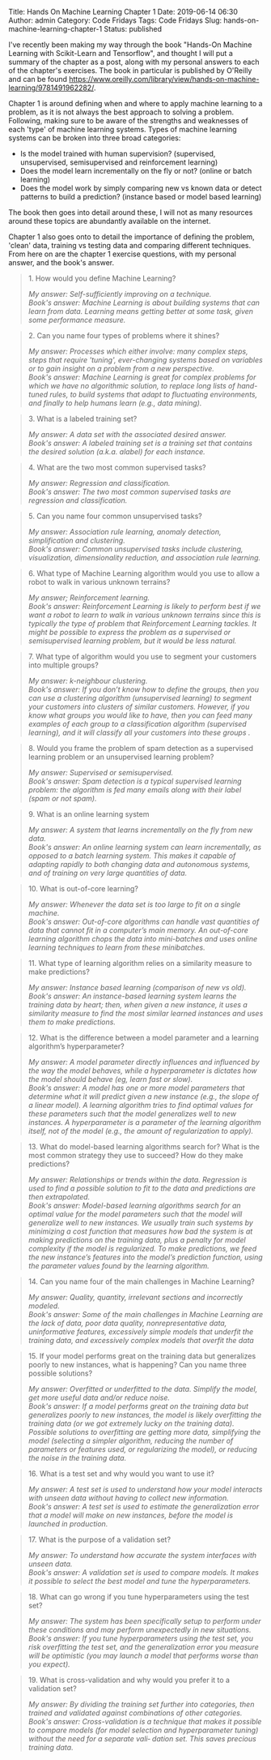 Title: Hands On Machine Learning Chapter 1
Date: 2019-06-14 06:30
Author: admin
Category: Code Fridays
Tags: Code Fridays
Slug: hands-on-machine-learning-chapter-1
Status: published

<!-- wp:paragraph -->

I've recently been making my way through the book "Hands-On Machine Learning with Scikit-Learn and Tensorflow", and thought I will put a summary of the chapter as a post, along with my personal answers to each of the chapter's exercises. The book in particular is published by O'Reilly and can be found <https://www.oreilly.com/library/view/hands-on-machine-learning/9781491962282/>.

<!-- /wp:paragraph -->

<!-- wp:paragraph -->

Chapter 1 is around defining when and where to apply machine learning to a problem, as it is not always the best approach to solving a problem. Following, making sure to be aware of the strengths and weaknesses of each 'type' of machine learning systems. Types of machine learning systems can be broken into three broad categories:

<!-- /wp:paragraph -->

<!-- wp:list -->

-   Is the model trained with human supervision? (supervised, unsupervised, semisupervised and reinforcement learning)
-   Does the model learn incrementally on the fly or not? (online or batch learning)
-   Does the model work by simply comparing new vs known data or detect patterns to build a prediction? (instance based or model based learning)

<!-- /wp:list -->

<!-- wp:paragraph -->

The book then goes into detail around these, I will not as many resources around these topics are abundantly available on the internet.

<!-- /wp:paragraph -->

<!-- wp:paragraph -->

Chapter 1 also goes onto to detail the importance of defining the problem, 'clean' data, training vs testing data and comparing different techniques. From here on are the chapter 1 exercise questions, with my personal answer, and the book's answer.

<!-- /wp:paragraph -->

<!-- wp:quote -->

> 1\. How would you define Machine Learning?
>
> <cite>My answer: Self-sufficiently improving on a technique.\
> Book's answer: Machine Learning is about building systems that can learn from data. Learning means getting better at some task, given some performance measure.</cite>

<!-- /wp:quote -->

<!-- wp:quote -->

> 2\. Can you name four types of problems where it shines?
>
> <cite>My answer: Processes which either involve: many complex steps, steps that require 'tuning', ever-changing systems based on variables or to gain insight on a problem from a new perspective.\
> Book's answer: Machine Learning is great for complex problems for which we have no algorithmic solution, to replace long lists of hand-tuned rules, to build systems that adapt to fluctuating environments, and finally to help humans learn (e.g., data mining). </cite>

<!-- /wp:quote -->

<!-- wp:quote -->

> 3\. What is a labeled training set?
>
> <cite>My answer: A data set with the associated desired answer.\
> Book's answer: A labeled training set is a training set that contains the desired solution (a.k.a. alabel) for each instance. </cite>

<!-- /wp:quote -->

<!-- wp:quote -->

> 4\. What are the two most common supervised tasks?
>
> <cite>My answer: Regression and classification.\
> Book's answer: The two most common supervised tasks are regression and classification. </cite>

<!-- /wp:quote -->

<!-- wp:quote -->

> 5\. Can you name four common unsupervised tasks?
>
> <cite>My answer: Association rule learning, anomaly detection, simplification and clustering.\
> Book's answer: Common unsupervised tasks include clustering, visualization, dimensionality reduction, and association rule learning. </cite>

<!-- /wp:quote -->

<!-- wp:quote -->

> 6\. What type of Machine Learning algorithm would you use to allow a robot to walk in various unknown terrains?
>
> <cite>My answer; Reinforcement learning.\
> Book's answer: Reinforcement Learning is likely to perform best if we want a robot to learn to walk in various unknown terrains since this is typically the type of problem that Reinforcement Learning tackles. It might be possible to express the problem as a supervised or semisupervised learning problem, but it would be less natural. </cite>

<!-- /wp:quote -->

<!-- wp:quote -->

> 7\. What type of algorithm would you use to segment your customers into multiple groups?
>
> <cite>My answer: k-neighbour clustering.\
> Book's answer: If you don’t know how to define the groups, then you can use a clustering algorithm (unsupervised learning) to segment your customers into clusters of similar customers. However, if you know what groups you would like to have, then you can feed many examples of each group to a classification algorithm (supervised learning), and it will classify all your customers into these groups .</cite>

<!-- /wp:quote -->

<!-- wp:quote -->

> 8\. Would you frame the problem of spam detection as a supervised learning problem or an unsupervised learning problem?
>
> <cite>My answer: Supervised or semisupervised.\
> Book's answer: Spam detection is a typical supervised learning problem: the algorithm is fed many emails along with their label (spam or not spam). </cite>

<!-- /wp:quote -->

<!-- wp:quote -->

> 9\. What is an online learning system
>
> <cite>My answer: A system that learns incrementally on the fly from new data.\
> Book's answer: An online learning system can learn incrementally, as opposed to a batch learning system. This makes it capable of adapting rapidly to both changing data and autonomous systems, and of training on very large quantities of data. </cite>

<!-- /wp:quote -->

<!-- wp:quote -->

> 10\. What is out-of-core learning?
>
> <cite>My answer: Whenever the data set is too large to fit on a single machine.\
> Book's answer: Out-of-core algorithms can handle vast quantities of data that cannot fit in a computer’s main memory. An out-of-core learning algorithm chops the data into mini-batches and uses online learning techniques to learn from these minibatches.</cite>

<!-- /wp:quote -->

<!-- wp:quote -->

> 11\. What type of learning algorithm relies on a similarity measure to make predictions?
>
> <cite>My answer: Instance based learning (comparison of new vs old).\
> Book's answer: An instance-based learning system learns the training data by heart; then, when given a new instance, it uses a similarity measure to find the most similar learned instances and uses them to make predictions.</cite>

<!-- /wp:quote -->

<!-- wp:quote -->

> 12\. What is the difference between a model parameter and a learning algorithm’s hyperparameter?
>
> <cite>My answer: A model parameter directly influences and influenced by the way the model behaves, while a hyperparameter is dictates how the model should behave (eg, learn fast or slow).\
> Book's answer: A model has one or more model parameters that determine what it will predict given a new instance (e.g., the slope of a linear model). A learning algorithm tries to find optimal values for these parameters such that the model generalizes well to new instances. A hyperparameter is a parameter of the learning algorithm itself, not of the model (e.g., the amount of regularization to apply). </cite>

<!-- /wp:quote -->

<!-- wp:quote -->

> 13\. What do model-based learning algorithms search for? What is the most common strategy they use to succeed? How do they make predictions?
>
> <cite>My answer: Relationships or trends within the data. Regression is used to find a possible solution to fit to the data and predictions are then extrapolated.\
> Book's answer: Model-based learning algorithms search for an optimal value for the model parameters such that the model will generalize well to new instances. We usually train such systems by minimizing a cost function that measures how bad the system is at making predictions on the training data, plus a penalty for model complexity if the model is regularized. To make predictions, we feed the new instance’s features into the model’s prediction function, using the parameter values found by the learning algorithm. </cite>

<!-- /wp:quote -->

<!-- wp:quote -->

> 14\. Can you name four of the main challenges in Machine Learning?
>
> <cite>My answer: Quality, quantity, irrelevant sections and incorrectly modeled.\
> Book's answer: Some of the main challenges in Machine Learning are the lack of data, poor data quality, nonrepresentative data, uninformative features, excessively simple models that underfit the training data, and excessively complex models that overfit the data </cite>

<!-- /wp:quote -->

<!-- wp:quote -->

> 15\. If your model performs great on the training data but generalizes poorly to new instances, what is happening? Can you name three possible solutions?
>
> <cite>My answer: Overfitted or underfitted to the data. Simplify the model, get more useful data and/or reduce noise.\
> Book's answer: If a model performs great on the training data but generalizes poorly to new instances, the model is likely overfitting the training data (or we got extremely lucky on the training data). Possible solutions to overfitting are getting more data, simplifying the model (selecting a simpler algorithm, reducing the number of parameters or features used, or regularizing the model), or reducing the noise in the training data. </cite>

<!-- /wp:quote -->

<!-- wp:quote -->

> 16\. What is a test set and why would you want to use it?
>
> <cite>My answer: A test set is used to understand how your model interacts with unseen data without having to collect new information.\
> Book's answer: A test set is used to estimate the generalization error that a model will make on new instances, before the model is launched in production. </cite>

<!-- /wp:quote -->

<!-- wp:quote -->

> 17\. What is the purpose of a validation set?
>
> <cite>My answer: To understand how accurate the system interfaces with unseen data.\
> Book's answer: A validation set is used to compare models. It makes it possible to select the best model and tune the hyperparameters. </cite>

<!-- /wp:quote -->

<!-- wp:quote -->

> 18\. What can go wrong if you tune hyperparameters using the test set?
>
> <cite>My answer: The system has been specifically setup to perform under these conditions and may perform unexpectedly in new situations.\
> Book's answer: If you tune hyperparameters using the test set, you risk overfitting the test set, and the generalization error you measure will be optimistic (you may launch a model that performs worse than you expect). </cite>

<!-- /wp:quote -->

<!-- wp:quote -->

> 19\. What is cross-validation and why would you prefer it to a validation set?
>
> <cite>My answer: By dividing the training set further into categories, then trained and validated against combinations of other categories.\
> Book's answer: Cross-validation is a technique that makes it possible to compare models (for model selection and hyperparameter tuning) without the need for a separate vali‐ dation set. This saves precious training data.</cite>

<!-- /wp:quote -->
